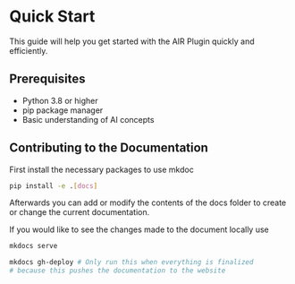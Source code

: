 # Quick Start

This guide will help you get started with the AIR Plugin quickly and efficiently.

## Prerequisites

- Python 3.8 or higher
- pip package manager
- Basic understanding of AI concepts

## Contributing to the Documentation
First install the necessary packages to use mkdoc
```bash
pip install -e .[docs]
```
Afterwards you can add or modify the contents of the docs folder to create or change the current documentation.

If you would like to see the changes made to the document locally use
```bash
mkdocs serve

mkdocs gh-deploy # Only run this when everything is finalized
# because this pushes the documentation to the website
```
